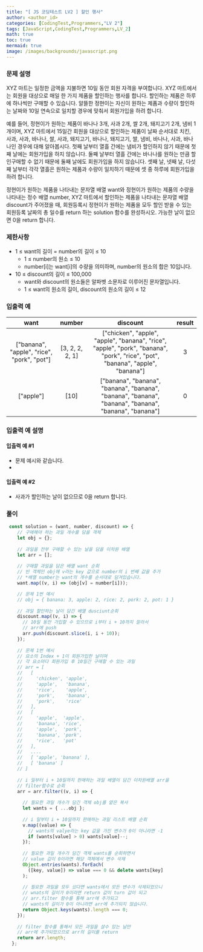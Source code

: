 ```yaml
---
title: "[ JS 코딩테스트 LV2 ] 할인 행사"
author: <author_id>
categories: [CodingTest,Programmers,"LV 2"]
tags: [JavaScript,CodingTest,Programmers,LV_2]
math: true
toc: true
mermaid: true
image: /images/backgrounds/javascript.png
---
```



### 문제 설명
XYZ 마트는 일정한 금액을 지불하면 10일 동안 회원 자격을 부여합니다. XYZ 마트에서는 회원을 대상으로 매일 한 가지 제품을 할인하는 행사를 합니다. 할인하는 제품은 하루에 하나씩만 구매할 수 있습니다. 알뜰한 정현이는 자신이 원하는 제품과 수량이 할인하는 날짜와 10일 연속으로 일치할 경우에 맞춰서 회원가입을 하려 합니다.

예를 들어, 정현이가 원하는 제품이 바나나 3개, 사과 2개, 쌀 2개, 돼지고기 2개, 냄비 1개이며, XYZ 마트에서 15일간 회원을 대상으로 할인하는 제품이 날짜 순서대로 치킨, 사과, 사과, 바나나, 쌀, 사과, 돼지고기, 바나나, 돼지고기, 쌀, 냄비, 바나나, 사과, 바나나인 경우에 대해 알아봅시다. 첫째 날부터 열흘 간에는 냄비가 할인하지 않기 때문에 첫째 날에는 회원가입을 하지 않습니다. 둘째 날부터 열흘 간에는 바나나를 원하는 만큼 할인구매할 수 없기 때문에 둘째 날에도 회원가입을 하지 않습니다. 셋째 날, 넷째 날, 다섯째 날부터 각각 열흘은 원하는 제품과 수량이 일치하기 때문에 셋 중 하루에 회원가입을 하려 합니다.

정현이가 원하는 제품을 나타내는 문자열 배열 want와 정현이가 원하는 제품의 수량을 나타내는 정수 배열 number, XYZ 마트에서 할인하는 제품을 나타내는 문자열 배열 discount가 주어졌을 때, 회원등록시 정현이가 원하는 제품을 모두 할인 받을 수 있는 회원등록 날짜의 총 일수를 return 하는 solution 함수를 완성하시오. 가능한 날이 없으면 0을 return 합니다.

### 제한사항
- 1 ≤ want의 길이 = number의 길이 ≤ 10
  - 1 ≤ number의 원소 ≤ 10
  - number[i]는 want[i]의 수량을 의미하며, number의 원소의 합은 10입니다.
- 10 ≤ discount의 길이 ≤ 100,000
  - want와 discount의 원소들은 알파벳 소문자로 이루어진 문자열입니다.
  - 1 ≤ want의 원소의 길이, discount의 원소의 길이 ≤ 12

### 입출력 예

|want|	number|	discount|	result|
|:--:|:--:|:--:|:--:|
|["banana", "apple", "rice", "pork", "pot"]	|[3, 2, 2, 2, 1]	|["chicken", "apple", "apple", "banana", "rice", "apple", "pork", "banana", "pork", "rice", "pot", "banana", "apple", "banana"]	|3|
|["apple"]|	[10]	|["banana", "banana", "banana", "banana", "banana", "banana", "banana", "banana", "banana", "banana"]	|0|

### 입출력 예 설명
#### 입출력 예 #1
- 문제 예시와 같습니다.
- 
#### 입출력 예 #2
- 사과가 할인하는 날이 없으므로 0을 return 합니다.

### 풀이

```javascript
 const solution = (want, number, discount) => {
    // 구매해야 하는 과일 개수를 담을 객체
    let obj = {};
   
    // 과일을 전부 구매할 수 있는 날을 담을 이차원 배열
    let arr = [];
   
    // 구매할 과일을 담은 배열 want 순회
    // 빈 객체인 obj에 v라는 key 값으로 number의 i 번째 값을 추가
    // *배열 number는 want의 개수를 순서대로 담겨있습니다.
    want.map((v, i) => (obj[v] = number[i]));

    // 문제 1번 예시
    // obj = { banana: 3, apple: 2, rice: 2, pork: 2, pot: 1 }
   
    // 과일 할인하는 날이 담긴 배열 dusciunt순회
    discount.map((v, i) => {
      // 10일 동안 가입할 수 있으므로 i부터 i + 10까지 잘라서
      // arr에 push
      arr.push(discount.slice(i, i + 10));
    });
   
    // 문제 1번 예시
    // 요소의 Index + 1이 회원가입한 날이며
    // 각 요소마다 회원가입 후 10일간 구매할 수 있는 과일
    // arr = [
    //   [
    //     'chicken', 'apple',
    //     'apple',   'banana',
    //     'rice',    'apple',
    //     'pork',    'banana',
    //     'pork',    'rice'
    //   ],
    //   [
    //     'apple',  'apple',
    //     'banana', 'rice',
    //     'apple',  'pork',
    //     'banana', 'pork',
    //     'rice',   'pot'
    //   ], 
    //   ....
    //   [ 'apple', 'banana' ],
    //   [ 'banana' ]
    // ]
   
    // i 일부터 i + 10일까지 판매하는 과일 배열이 담긴 이차원배열 arr을
    // filter함수로 순회
    arr = arr.filter((v, i) => {
      
      // 필요한 과일 개수가 담긴 객체 obj를 얕은 복사
      let wants = { ...obj };
      
      // i 일부터 i + 10일까지 판매하는 과일 리스트 배열 순회
      v.map((value) => {
        // wants의 valye라는 key 값을 가진 변수가 0이 아니라면 -1
        if (wants[value] > 0) wants[value]--;
      });
      
      // 필요한 과일 개수가 담긴 객체 wants를 순회하면서
      // value 값이 0이라면 해당 객체에서 변수 삭제
      Object.entries(wants).forEach(
        ([key, value]) => value === 0 && delete wants[key]
      );
      
      // 필요한 과일을 모두 샀다면 wants에서 모든 변수가 삭제되었으니
      // wnats의 길이가 0이라면 return 값이 turn 값이 되고
      // arr.filter 함수를 통해 arr에 추가되고
      // wants의 길이가 0이 아니라면 arr에 추가되지 않습니다.
      return Object.keys(wants).length === 0;
    });
   
    // filter 함수를 통해서 모든 과일을 살수 있는 날만
    // arr에 추가되었으므로 arr의 길이를 return
    return arr.length;
  };
```
